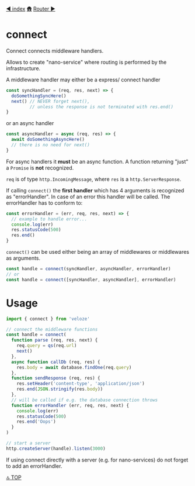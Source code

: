 [◀︎ index](../index.md)
[🛖](../index.md)
[Router ▶](../core/Router.md)

# connect 

Connect connects middleware handlers. 

Allows to create "nano-service" where routing is performed by the infrastructure.

A middleware handler may either be a express/ connect handler

```js
const syncHandler = (req, res, next) => {
  doSomethingSyncHere()
  next() // NEVER forget next(), 
         // unless the response is not terminated with res.end()
}
```

or an async handler

```js
const asyncHandler = async (req, res) => {
  await doSomethingAsyncHere()
  // there is no need for next()
}
```

For async handlers it **must** be an async function. A function returning "just" a `Promise` is **not** recognized.

`req` is of type `http.IncomingMessage`, where `res` is a `http.ServerResponse`. 

If calling `connect()` the **first handler** which has 4 arguments is recognized as "errorHandler". In case of an error this handler will be called. The errorHandler has to conform to:

```js
const errorHandler = (err, req, res, next) => {
  // example to handle error...
  console.log(err)
  res.statusCode(500)
  res.end()
}
```

`connect()` can be used either being an array of middlewares or middlewares as arguments.

```js
const handle = connect(syncHandler, asyncHandler, errorHandler)
// or
const handle = connect([syncHandler, asyncHandler], errorHandler)
```

# Usage

```js
import { connect } from 'veloze'

// connect the middleware functions 
const handle = connect(
  function parse (req, res, next) {
    req.query = qs(req.url)
    next()
  },
  async function callDb (req, res) {
    res.body = await database.findOne(req.query)
  },
  function sendResponse (req, res) {
    res.setHeader('content-type', 'application/json')
    res.end(JSON.stringify(res.body))
  },
  // will be called if e.g. the database connection throws
  function errorHandler (err, req, res, next) {
    console.log(err)
    res.statusCode(500)
    res.end('Oops')
  } 
)

// start a server
http.createServer(handle).listen(3000)
```

If using connect directly with a server (e.g. for nano-services) do not forget to add an errorHandler.

[🔝 TOP](#top)
